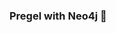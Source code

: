 ### Pregel with Neo4j 🚀



































































































































 














































































































































































































































































